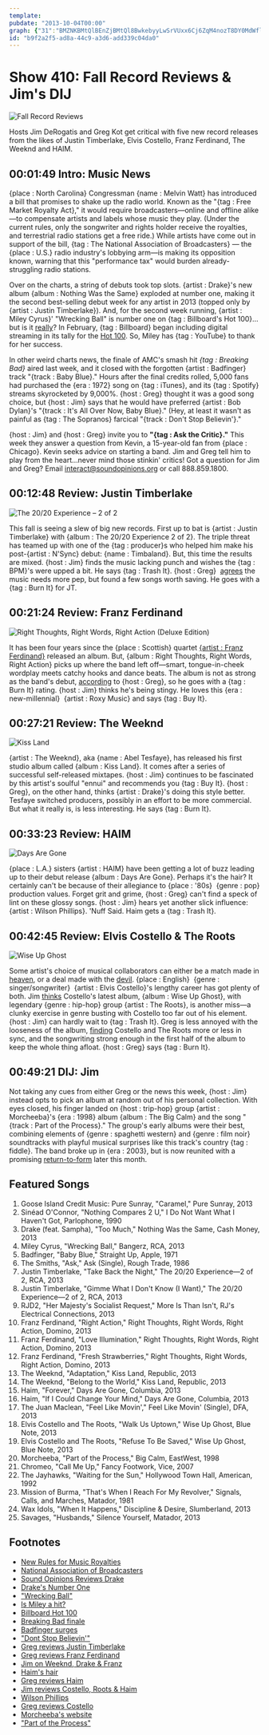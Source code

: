 ```yaml
---
template: 
pubdate: "2013-10-04T00:00"
graph: {"31":"BMZNKBMtQlBEnZjBMtQl8BwkebyyLwSrVUxx6Cj6ZqM4nozT8DY0MdWflWJq","LC":"KUZMFpHp8mBQsAMpHp8mgMit6pHp8m","ZO":"ErYIFFQe15BCjsaFQe15BCjsagMit697qipBCjsaBHm1GgMit697qipX6cfd","19L":"HlNfDxdPpYNY3KQxdPpY97qipxdPpYgMit6xdPpY97qipX6cfdBHm1GgMit6","1JN":"BMMLBd78iuBMMLByNj9JBQsAMyNj9JBHm1GBQsAMBQsAMX6cfd","1Z9":"VnasGZEGfZVnasGf5jdrTNU6Hf5jdrBQsAMf5jdrf5jdrgMit6BQsAMX6cfdBHm1GgMit6","2A9":"NtbTzuVCyb2Rc2TNtbTz2Rc2TuVCybuVCyby6BzsgJnKzuVCybiVI7huVCyb"}
id: "b9f2a2f5-ad8a-44c9-a3d6-add339c04da0"
---
```






# Show 410: Fall Record Reviews & Jim's DIJ

![Fall Record Reviews](https://static.soundopinions.org/images/reviews/purpleturntable.jpg)

Hosts Jim DeRogatis and Greg Kot get critical with five new record releases from the likes of Justin Timberlake, Elvis Costello, Franz Ferdinand, The Weeknd and HAIM.



## 00:01:49 Intro: Music News

{place : North Carolina} Congressman {name : Melvin Watt} has introduced a bill that promises to shake up the radio world. Known as the "{tag : Free Market Royalty Act}," it would require broadcasters—online and offline alike—to compensate artists and labels whose music they play. (Under the current rules, only the songwriter and rights holder receive the royalties, and terrestrial radio stations get a free ride.) While artists have come out in support of the bill, {tag : The National Association of Broadcasters} — the {place : U.S.} radio industry's lobbying arm—is making its opposition known, warning that this "performance tax" would burden already-struggling radio stations.

Over on the charts, a string of debuts took top slots. {artist : Drake}'s new album {album : Nothing Was the Same} exploded at number one, making it the second best-selling debut week for any artist in 2013 (topped only by {artist : Justin Timberlake}). And, for the second week running, {artist : Miley Cyrus}' "Wrecking Ball" is number one on {tag : Billboard's Hot 100}… but is it [really](http://www.npr.org/blogs/therecord/2013/09/30/227792724/is-miley-cyrus-s-wrecking-ball-a-hit-for-real)? In February, {tag : Billboard} began including digital streaming in its tally for the [Hot 100](http://www.billboard.com/articles/columns/chart-beat/5740625/ask-billboard-how-does-the-hot-100-work). So, Miley has {tag : YouTube} to thank for her success.

In other weird charts news, the finale of AMC's smash hit *{tag : Breaking Bad}* aired last week, and it closed with the forgotten {artist : Badfinger} track "{track : Baby Blue}." Hours after the final credits rolled, 5,000 fans had purchased the {era : 1972} song on {tag : iTunes}, and its {tag : Spotify} streams skyrocketed by 9,000%. {host : Greg} thought it was a good song choice, but {host : Jim} says that he would have preferred {artist : Bob Dylan}'s "{track : It's All Over Now, Baby Blue}." (Hey, at least it wasn't as painful as {tag : The Sopranos} farcical "{track : Don't Stop Believin'}."

{host : Jim} and {host : Greg} invite you to **"{tag : Ask the Critic}."** This week they answer a question from Kevin, a 15-year-old fan from {place : Chicago}. Kevin seeks advice on starting a band. Jim and Greg tell him to play from the heart…never mind those stinkin' critics! Got a question for Jim and Greg? Email interact@soundopinions.org or call 888.859.1800.



## 00:12:48 Review: Justin Timberlake

![The 20/20 Experience – 2 of 2](https://static.soundopinions.org/assets/410/LC0.jpg)

This fall is seeing a slew of big new records. First up to bat is {artist : Justin Timberlake} with {album : The 20/20 Experience 2 of 2}. The triple threat has teamed up with one of the {tag : producer}s who helped him make his post-{artist : N'Sync} debut: {name : Timbaland}. But, this time the results are mixed. {host : Jim} finds the music lacking punch and wishes the {tag : BPM}'s were upped a bit. He says {tag : Trash It}. {host : Greg}  [agrees](http://articles.chicagotribune.com/2013-09-30/entertainment/chi-justin-timberlake-review-20130929_1_20-20-experience-wallrdquo-producer-timbaland) the music needs more pep, but found a few songs worth saving. He goes with a {tag : Burn It} for JT.



## 00:21:24 Review: Franz Ferdinand

![Right Thoughts, Right Words, Right Action (Deluxe Edition)](https://static.soundopinions.org/assets/410/ZO0.jpg)

It has been four years since the {place : Scottish} quartet [{artist : Franz Ferdinand}](/show/181) released an album. But, {album : Right Thoughts, Right Words, Right Action} picks up where the band left off—smart, tongue-in-cheek wordplay meets catchy hooks and dance beats. The album is not as strong as the band's debut, [according](http://articles.chicagotribune.com/2013-08-27/entertainment/sc-ent-0823-music-franz-ferdinand-20130827_1_franz-ferdinand-alex-kapranos-pop-music) to {host : Greg}, so he goes with a {tag : Burn It} rating. {host : Jim} thinks he's being stingy. He loves this {era : new-millennial}  {artist : Roxy Music} and says {tag : Buy It}.



## 00:27:21 Review: The Weeknd

![Kiss Land](https://static.soundopinions.org/assets/410/19L0.jpg)

{artist : The Weeknd}, aka {name : Abel Tesfaye}, has released his first studio album called {album : Kiss Land}. It comes after a series of successful self-released mixtapes. {host : Jim} continues to be fascinated by this artist's soulful "ennui" and recommends you {tag : Buy It}. {host : Greg}, on the other hand, thinks {artist : Drake}'s doing this style better. Tesfaye switched producers, possibly in an effort to be more commercial. But what it really is, is less interesting. He says {tag : Burn It}.



## 00:33:23 Review: HAIM

![Days Are Gone](https://static.soundopinions.org/assets/410/1JN0.png)

{place : L.A.} sisters {artist : HAIM} have been getting a lot of buzz leading up to their debut release {album : Days Are Gone}. Perhaps it's the hair? It certainly can't be because of their allegiance to {place : '80s}  {genre : pop} production values. Forget grit and grime, {host : Greg} can't find a speck of lint on these glossy songs. {host : Jim} hears yet another slick influence: {artist : Wilson Phillips}. 'Nuff Said. Haim gets a {tag : Trash It}.



## 00:42:45 Review: Elvis Costello & The Roots

![Wise Up Ghost](https://static.soundopinions.org/assets/410/1Z90.jpg)

Some artist's choice of musical collaborators can either be a match made in [heaven](http://en.wikipedia.org/wiki/The_Velvet_Underground_%26_Nico), or a deal made with the [devil](http://www.wbez.org/blog/jim-derogatis/2011-10-28/album-review-lou-reed-metallica-%E2%80%98lulu%E2%80%99-warner-bros-93514). {place : English}  {genre : singer/songwriter}  {artist : Elvis Costello}'s lengthy career has got plenty of both. Jim [thinks](http://www.wbez.org/blogs/jim-derogatis/2013-09/rim-shots-elvis-costello-roots-and-haim-108778) Costello's latest album, {album : Wise Up Ghost}, with legendary {genre : hip-hop} group {artist : The Roots}, is another miss—a clunky exercise in genre busting with Costello too far out of his element. {host : Jim} can hardly wait to {tag : Trash It}. Greg is less annoyed with the looseness of the album, [finding](http://www.chicagotribune.com/entertainment/music/turnitup/sc-ent-0913-music-elvis-costello-roots-20130913,0,2811699.column) Costello and The Roots more or less in sync, and the songwriting strong enough in the first half of the album to keep the whole thing afloat. {host : Greg} says {tag : Burn It}.



## 00:49:21 DIJ: Jim

Not taking any cues from either Greg or the news this week, {host : Jim} instead opts to pick an album at random out of his personal collection. With eyes closed, his finger landed on {host : trip-hop} group {artist : Morcheeba}'s {era : 1998} album {album : The Big Calm} and the song "{track : Part of the Process}." The group's early albums were their best, combining elements of {genre : spaghetti western} and {genre : film noir} soundtracks with playful musical surprises like this track's country {tag : fiddle}. The band broke up in {era : 2003}, but is now reunited with a promising [return-to-form](http://youtu.be/qKFMK2eDWeQ) later this month.



## Featured Songs

1. Goose Island Credit Music: Pure Sunray, "Caramel," Pure Sunray, 2013
2. Sinéad O'Connor, "Nothing Compares 2 U," I Do Not Want What I Haven't Got, Parlophone, 1990
3. Drake (feat. Sampha), "Too Much," Nothing Was the Same, Cash Money, 2013
4. Miley Cyrus, "Wrecking Ball," Bangerz, RCA, 2013
5. Badfinger, "Baby Blue," Straight Up, Apple, 1971
6. The Smiths, "Ask," Ask (Single), Rough Trade, 1986
7. Justin Timberlake, "Take Back the Night," The 20/20 Experience—2 of 2, RCA, 2013
8. Justin Timberlake, "Gimme What I Don't Know (I Want)," The 20/20 Experience—2 of 2, RCA, 2013
9. RJD2, "Her Majesty's Socialist Request," More Is Than Isn't, RJ's Electrical Connections, 2013
10. Franz Ferdinand, "Right Action," Right Thoughts, Right Words, Right Action, Domino, 2013
11. Franz Ferdinand, "Love Illumination," Right Thoughts, Right Words, Right Action, Domino, 2013
12. Franz Ferdinand, "Fresh Strawberries," Right Thoughts, Right Words, Right Action, Domino, 2013
13. The Weeknd, "Adaptation," Kiss Land, Republic, 2013
14. The Weeknd, "Belong to the World," Kiss Land, Republic, 2013
15. Haim, "Forever," Days Are Gone, Columbia, 2013
16. Haim, "If I Could Change Your Mind," Days Are Gone, Columbia, 2013
17. The Juan Maclean, "Feel Like Movin'," Feel Like Movin' (Single), DFA, 2013
18. Elvis Costello and The Roots, "Walk Us Uptown," Wise Up Ghost, Blue Note, 2013
19. Elvis Costello and The Roots, "Refuse To Be Saved," Wise Up Ghost, Blue Note, 2013
20. Morcheeba, "Part of the Process," Big Calm, EastWest, 1998
21. Chromeo, "Call Me Up," Fancy Footwork, Vice, 2007
22. The Jayhawks, "Waiting for the Sun," Hollywood Town Hall, American, 1992
23. Mission of Burma, "That's When I Reach For My Revolver," Signals, Calls, and Marches, Matador, 1981
24. Wax Idols, "When It Happens," Discipline & Desire, Slumberland, 2013
25. Savages, "Husbands," Silence Yourself, Matador, 2013



## Footnotes

- [New Rules for Music Royalties](http://www.nytimes.com/2013/10/01/business/media/congressman-proposes-new-rules-for-music-royalties.html?_r=0)
- [National Association of Broadcasters](http://www.nab.org/)
- [Sound Opinions Reviews Drake](https://soundcloud.com/soundopinions/sound-opinions-reviews-nothing)
- [Drake's Number One](http://www.billboard.com/articles/news/5740754/drake-leads-debut-filled-top-four-on-billboard-200)
- ["Wrecking Ball"](http://www.youtube.com/watch?v=My2FRPA3Gf8)
- [Is Miley a hit?](http://www.npr.org/blogs/therecord/2013/09/30/227792724/is-miley-cyrus-s-wrecking-ball-a-hit-for-real)
- [Billboard Hot 100](http://www.billboard.com/articles/columns/chart-beat/5740625/ask-billboard-how-does-the-hot-100-work)
- [Breaking Bad finale](http://www.colbertnation.com/the-colbert-report-videos/429396/september-30-2013/vince-gilligan-pt--1)
- [Badfinger surges](http://www.billboard.com/articles/news/5740662/breaking-bad-finales-last-song-surges-with-3000-sales-gain)
- ["Dont Stop Believin'"](http://www.youtube.com/watch?v=rnT7nYbCSvM)
- [Greg reviews Justin Timberlake](http://articles.chicagotribune.com/2013-09-30/entertainment/chi-justin-timberlake-review-20130929_1_20-20-experience-wallrdquo-producer-timbaland)
- [Greg reviews Franz Ferdinand](http://articles.chicagotribune.com/2013-08-27/entertainment/sc-ent-0823-music-franz-ferdinand-20130827_1_franz-ferdinand-alex-kapranos-pop-music)
- [Jim on Weeknd, Drake & Franz](http://www.wbez.org/blogs/jim-derogatis/2013-09/rim-shots-weeknd-drake-and-franz-ferdinand-108736)
- [Haim's hair](http://www.nytimes.com/2013/10/03/fashion/for-haim-rinse-repeat-and-rock-n-roll.html?_r=0)
- [Greg reviews Haim](http://www.chicagotribune.com/entertainment/music/turnitup/chi-haim-album-review-20131003,0,4216184.column?track=rss)
- [Jim reviews Costello, Roots & Haim](http://www.wbez.org/blogs/jim-derogatis/2013-09/rim-shots-elvis-costello-roots-and-haim-108778)
- [Wilson Phillips](http://www.youtube.com/watch?v=uIbXvaE39wM)
- [Greg reviews Costello](http://www.chicagotribune.com/entertainment/music/turnitup/sc-ent-0913-music-elvis-costello-roots-20130913,0,2811699.column)
- [Morcheeba's website](http://www.morcheeba.co.uk/)
- ["Part of the Process"](http://www.youtube.com/watch?v=qQWZrDH5X8o)